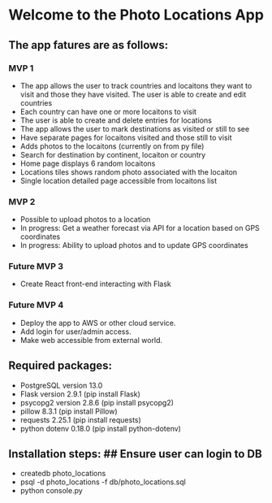 
# Welcome to the Photo Locations App  #



## The app fatures are as follows: ##              
### MVP 1 ###               
* The app allows the user to track countries and locaitons they want to visit and those they have visited.  The user is able to create and edit countries
* Each country can have one or more locaitons to visit 
* The user is able to create and delete entries for locations 
* The app allows the user to mark destinations as visited or still to see  
* Have separate pages for locaitons visited and those still to visit
* Adds photos to the locaitons (currently on from py file)
* Search for destination by continent, locaiton or country
* Home page displays 6 random locaitons
* Locations tiles shows random photo associated with the locaiton
* Single location detailed page accessible from locaitons list

### MVP 2 ###  
* Possible to upload photos to a location
* In progress: Get a weather forecast via API for a location based on GPS coordinates
* In progress: Ability to upload photos and to update GPS coordinates

### Future MVP 3 ###  
* Create React front-end interacting with Flask


### Future MVP 4 ###  
* Deploy the app to AWS or other cloud service.
* Add login for user/admin access.
* Make web accessible from external world.

## Required packages: ## 
* PostgreSQL version 13.0
* Flask version 2.9.1 (pip install Flask)
* psycopg2 version 2.8.6 (pip install psycopg2)
* pillow 8.3.1 (pip install Pillow)
* requests 2.25.1 (pip install requests)
* python dotenv 0.18.0 (pip install python-dotenv)

## Installation steps: ## Ensure user can login to DB
* createdb photo_locations
* psql -d photo_locations -f db/photo_locations.sql
* python console.py

